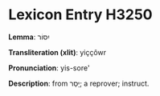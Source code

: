 # Lexicon Entry H3250

**Lemma**: יִסּוֹר

**Transliteration (xlit)**: yiççôwr

**Pronunciation**: yis-sore'

**Description**:
from יָסַר; a reprover; instruct.
